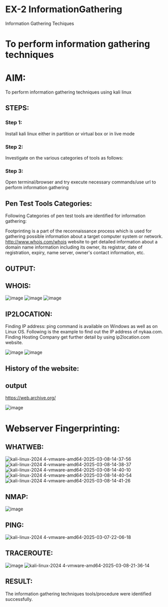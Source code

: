 # EX-2 InformationGathering
Information Gathering Techiques

# To perform information gathering techniques

# AIM:

To perform information gathering techniques using kali linux 

## STEPS:

### Step 1:

Install kali linux either in partition or virtual box or in live mode

### Step 2:

Investigate on the various categories of tools as follows:

### Step 3:
Open terminal/browser and try execute necessary commands/use url to perform information gathering

## Pen Test Tools Categories:  

Following Categories of pen test tools are identified for information gathering:

Footprinting is a part of the reconnaissance process which is used for gathering possible information about a target computer system or network.
http://www.whois.com/whois website to get detailed information about a domain name information including its owner, its registrar, date of registration, expiry, name server, owner's contact information, etc.


## OUTPUT:

## WHOIS:
![image](https://github.com/user-attachments/assets/a1b6886f-9735-471e-b183-f079bb1a270c)
![image](https://github.com/user-attachments/assets/1d5a7d49-a935-4788-83ea-b8a0ffe916e7)
![image](https://github.com/user-attachments/assets/51eac5ce-2716-4eb3-bb3c-bcc77b8778f2)

## IP2LOCATION:
Finding IP address:
ping command is available on Windows as well as on Linux OS. Following is the example to find out the IP address of nykaa.com.
Finding Hosting Company
get further detail by using ip2location.com website.


![image](https://github.com/user-attachments/assets/9ad002bd-ca7b-4a66-8541-350ef497e2b9)
![image](https://github.com/user-attachments/assets/0a164058-b8eb-4f64-9fe8-a3f61c887944)

## History of the website:
## output

https://web.archive.org/

![image](https://github.com/user-attachments/assets/777cd736-7807-4a36-9697-504c3fcaa7cc)


# Webserver Fingerprinting:

## WHATWEB:
![kali-linux-2024 4-vmware-amd64-2025-03-08-14-37-56](https://github.com/user-attachments/assets/2f703dbd-368b-48d3-afe4-7d36d05a2bd0)
![kali-linux-2024 4-vmware-amd64-2025-03-08-14-38-37](https://github.com/user-attachments/assets/f6603744-c9f8-4f88-b05e-3dbba3a155f4)
![kali-linux-2024 4-vmware-amd64-2025-03-08-14-40-10](https://github.com/user-attachments/assets/0569d85c-313d-4eec-b195-fb3c360cf72b)
![kali-linux-2024 4-vmware-amd64-2025-03-08-14-40-54](https://github.com/user-attachments/assets/2e0b8f56-f505-4cfa-a72f-017c39061167)
![kali-linux-2024 4-vmware-amd64-2025-03-08-14-41-26](https://github.com/user-attachments/assets/9f1bad2e-9fcb-49e7-8c23-3fd0637c1c36)







## NMAP:
![image](https://github.com/user-attachments/assets/f844fd83-990e-4e28-b0b2-515b6fdeb0c1)



## PING:
![kali-linux-2024 4-vmware-amd64-2025-03-07-22-06-18](https://github.com/user-attachments/assets/3597df20-edd8-4ef7-a5e5-66914fb8348a)




## TRACEROUTE:
![image](https://github.com/user-attachments/assets/0ad3ee3b-a8d1-4319-9648-c4f6111f852e)
![kali-linux-2024 4-vmware-amd64-2025-03-08-21-36-14](https://github.com/user-attachments/assets/8988a24c-7d77-4d62-9386-1f17eeb0c64d)



## RESULT:
The information gathering techniques tools/procedure were  identified successfully.


